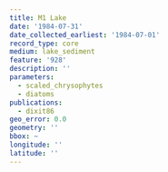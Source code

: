 ```yaml
---
title: M1 Lake
date: '1984-07-31'
date_collected_earliest: '1984-07-01'
record_type: core
medium: lake_sediment
feature: '928'
description: ''
parameters:
  - scaled_chrysophytes
  - diatoms
publications:
  - dixit86
geo_error: 0.0
geometry: ''
bbox: ~
longitude: ''
latitude: ''
---
```


